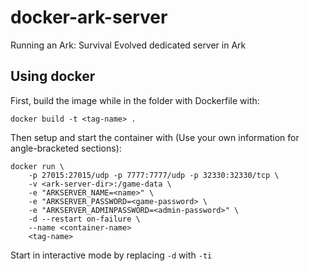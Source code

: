 # docker-ark-server
Running an Ark: Survival Evolved dedicated server in Ark

## Using docker

First, build the image while in the folder with Dockerfile with:

    docker build -t <tag-name> .

Then setup and start the container with (Use your own information for angle-bracketed sections):

    docker run \
        -p 27015:27015/udp -p 7777:7777/udp -p 32330:32330/tcp \
        -v <ark-server-dir>:/game-data \
        -e "ARKSERVER_NAME=<name>" \
        -e "ARKSERVER_PASSWORD=<game-password> \
        -e "ARKSERVER_ADMINPASSWORD=<admin-password>" \
        -d --restart on-failure \
        --name <container-name>
        <tag-name>

Start in interactive mode by replacing `-d` with `-ti`
